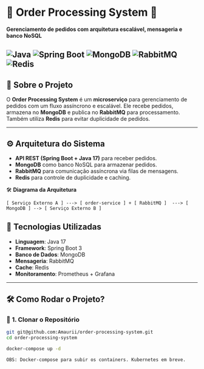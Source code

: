 # 🛒 Order Processing System 🚀
**Gerenciamento de pedidos com arquitetura escalável, mensageria e banco NoSQL**


![Java](https://img.shields.io/badge/Java-17-blue?style=flat&logo=java)
![Spring Boot](https://img.shields.io/badge/Spring%20Boot-3.0-brightgreen?style=flat&logo=spring)
![MongoDB](https://img.shields.io/badge/MongoDB-NoSQL-brightgreen?style=flat&logo=mongodb)
![RabbitMQ](https://img.shields.io/badge/RabbitMQ-Message%20Queue-orange?style=flat&logo=rabbitmq)
![Redis](https://img.shields.io/badge/Redis-Cache-red?style=flat&logo=redis)
---


## 📖 Sobre o Projeto
O **Order Processing System** é um **microserviço** para gerenciamento de pedidos com um fluxo assíncrono e escalável. Ele recebe pedidos, armazena no **MongoDB** e publica no **RabbitMQ** para processamento. Também utiliza **Redis** para evitar duplicidade de pedidos.

---

## ⚙️ **Arquitetura do Sistema**
- **API REST (Spring Boot + Java 17)** para receber pedidos.
- **MongoDB** como banco NoSQL para armazenar pedidos.
- **RabbitMQ** para comunicação assíncrona via filas de mensagens.
- **Redis** para controle de duplicidade e caching.

🛠️ **Diagrama da Arquitetura**
```
[ Serviço Externo A ] ---> [ order-service ] + [ RabbitMQ ]  ---> [ MongoDB ] --> [ Serviço Externo B ]
```

## 🚀 **Tecnologias Utilizadas**
- **Linguagem**: Java 17
- **Framework**: Spring Boot 3
- **Banco de Dados**: MongoDB
- **Mensageria**: RabbitMQ
- **Cache**: Redis
- **Monitoramento**: Prometheus + Grafana
---

## 🛠 **Como Rodar o Projeto?**
### 🔹 **1. Clonar o Repositório**
```bash
git git@github.com:Amaurii/order-processing-system.git
cd order-processing-system

docker-compose up -d

OBS: Docker-compose para subir os containers. Kubernetes em breve.
```